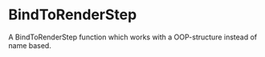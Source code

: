 # BindToRenderStep
A BindToRenderStep function which works with a OOP-structure instead of name based.
